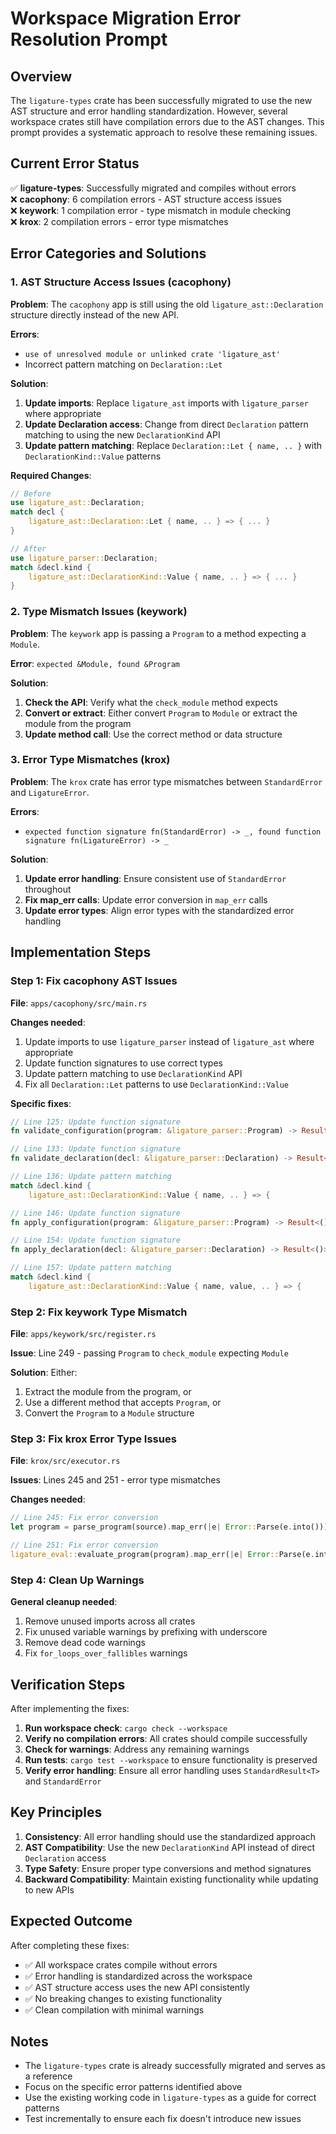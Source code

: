 # Workspace Migration Error Resolution Prompt

## Overview

The `ligature-types` crate has been successfully migrated to use the new AST structure and error handling standardization. However, several workspace crates still have compilation errors due to the AST changes. This prompt provides a systematic approach to resolve these remaining issues.

## Current Error Status

✅ **ligature-types**: Successfully migrated and compiles without errors  
❌ **cacophony**: 6 compilation errors - AST structure access issues  
❌ **keywork**: 1 compilation error - type mismatch in module checking  
❌ **krox**: 2 compilation errors - error type mismatches

## Error Categories and Solutions

### 1. AST Structure Access Issues (cacophony)

**Problem**: The `cacophony` app is still using the old `ligature_ast::Declaration` structure directly instead of the new API.

**Errors**:

- `use of unresolved module or unlinked crate 'ligature_ast'`
- Incorrect pattern matching on `Declaration::Let`

**Solution**:

1. **Update imports**: Replace `ligature_ast` imports with `ligature_parser` where appropriate
2. **Update Declaration access**: Change from direct `Declaration` pattern matching to using the new `DeclarationKind` API
3. **Update pattern matching**: Replace `Declaration::Let { name, .. }` with `DeclarationKind::Value` patterns

**Required Changes**:

```rust
// Before
use ligature_ast::Declaration;
match decl {
    ligature_ast::Declaration::Let { name, .. } => { ... }
}

// After
use ligature_parser::Declaration;
match &decl.kind {
    ligature_ast::DeclarationKind::Value { name, .. } => { ... }
}
```

### 2. Type Mismatch Issues (keywork)

**Problem**: The `keywork` app is passing a `Program` to a method expecting a `Module`.

**Error**: `expected &Module, found &Program`

**Solution**:

1. **Check the API**: Verify what the `check_module` method expects
2. **Convert or extract**: Either convert `Program` to `Module` or extract the module from the program
3. **Update method call**: Use the correct method or data structure

### 3. Error Type Mismatches (krox)

**Problem**: The `krox` crate has error type mismatches between `StandardError` and `LigatureError`.

**Errors**:

- `expected function signature fn(StandardError) -> _, found function signature fn(LigatureError) -> _`

**Solution**:

1. **Update error handling**: Ensure consistent use of `StandardError` throughout
2. **Fix map_err calls**: Update error conversion in `map_err` calls
3. **Update error types**: Align error types with the standardized error handling

## Implementation Steps

### Step 1: Fix cacophony AST Issues

**File**: `apps/cacophony/src/main.rs`

**Changes needed**:

1. Update imports to use `ligature_parser` instead of `ligature_ast` where appropriate
2. Update function signatures to use correct types
3. Update pattern matching to use `DeclarationKind` API
4. Fix all `Declaration::Let` patterns to use `DeclarationKind::Value`

**Specific fixes**:

```rust
// Line 125: Update function signature
fn validate_configuration(program: &ligature_parser::Program) -> Result<()> {

// Line 133: Update function signature
fn validate_declaration(decl: &ligature_parser::Declaration) -> Result<()> {

// Line 136: Update pattern matching
match &decl.kind {
    ligature_ast::DeclarationKind::Value { name, .. } => {

// Line 146: Update function signature
fn apply_configuration(program: &ligature_parser::Program) -> Result<()> {

// Line 154: Update function signature
fn apply_declaration(decl: &ligature_parser::Declaration) -> Result<()> {

// Line 157: Update pattern matching
match &decl.kind {
    ligature_ast::DeclarationKind::Value { name, value, .. } => {
```

### Step 2: Fix keywork Type Mismatch

**File**: `apps/keywork/src/register.rs`

**Issue**: Line 249 - passing `Program` to `check_module` expecting `Module`

**Solution**: Either:

1. Extract the module from the program, or
2. Use a different method that accepts `Program`, or
3. Convert the `Program` to a `Module` structure

### Step 3: Fix krox Error Type Issues

**File**: `krox/src/executor.rs`

**Issues**: Lines 245 and 251 - error type mismatches

**Changes needed**:

```rust
// Line 245: Fix error conversion
let program = parse_program(source).map_err(|e| Error::Parse(e.into()))?;

// Line 251: Fix error conversion
ligature_eval::evaluate_program(program).map_err(|e| Error::Parse(e.into()))
```

### Step 4: Clean Up Warnings

**General cleanup needed**:

1. Remove unused imports across all crates
2. Fix unused variable warnings by prefixing with underscore
3. Remove dead code warnings
4. Fix `for_loops_over_fallibles` warnings

## Verification Steps

After implementing the fixes:

1. **Run workspace check**: `cargo check --workspace`
2. **Verify no compilation errors**: All crates should compile successfully
3. **Check for warnings**: Address any remaining warnings
4. **Run tests**: `cargo test --workspace` to ensure functionality is preserved
5. **Verify error handling**: Ensure all error handling uses `StandardResult<T>` and `StandardError`

## Key Principles

1. **Consistency**: All error handling should use the standardized approach
2. **AST Compatibility**: Use the new `DeclarationKind` API instead of direct `Declaration` access
3. **Type Safety**: Ensure proper type conversions and method signatures
4. **Backward Compatibility**: Maintain existing functionality while updating to new APIs

## Expected Outcome

After completing these fixes:

- ✅ All workspace crates compile without errors
- ✅ Error handling is standardized across the workspace
- ✅ AST structure access uses the new API consistently
- ✅ No breaking changes to existing functionality
- ✅ Clean compilation with minimal warnings

## Notes

- The `ligature-types` crate is already successfully migrated and serves as a reference
- Focus on the specific error patterns identified above
- Use the existing working code in `ligature-types` as a guide for correct patterns
- Test incrementally to ensure each fix doesn't introduce new issues
